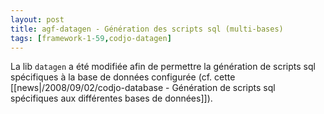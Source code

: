 ```yaml
---
layout: post
title: agf-datagen - Génération des scripts sql (multi-bases)
tags: [framework-1-59,codjo-datagen]
---
```

La lib ```datagen``` a été modifiée afin de permettre la génération de scripts sql spécifiques à la base de données configurée (cf. cette [[news|/2008/09/02/codjo-database - Génération de scripts sql spécifiques aux différentes bases de données]]).